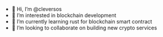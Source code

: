 - 👋 Hi, I’m @cleversos
- 👀 I’m interested in blockchain development
- 🌱 I’m currently learning rust for blockchain smart contract
- 💞️ I’m looking to collaborate on building new crypto services

